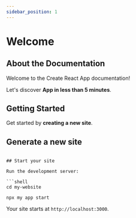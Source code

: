 ```yaml
---
sidebar_position: 1
---
```

# Welcome
## About the Documentation


 Welcome to the Create React App documentation!

Let's discover **App in less than 5 minutes**.

## Getting Started

Get started by **creating a new site**.

<!-- Or **try Docusaurus immediately** with **[new.docusaurus.io](https://new.docusaurus.io)**. -->

## Generate a new site


```

## Start your site

Run the development server:

```shell
cd my-website

npx my app start
```

Your site starts at `http://localhost:3000`.


